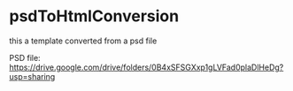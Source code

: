 # psdToHtmlConversion
this a template converted from a psd file

PSD file: https://drive.google.com/drive/folders/0B4xSFSGXxp1gLVFad0plaDlHeDg?usp=sharing
